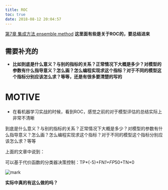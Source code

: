 ```yaml
---
title: ROC
toc: true
date: 2018-08-12 20:04:57
---
```



[第7章 集成方法 ensemble method](http://ml.apachecn.org/mlia/ensemble-random-tree-adaboost/#_9) **这里面有些是关于ROC的，要总结进来**



## 需要补充的

* **比如到底是什么意义？与别的指标的关系？正常情况下大概是多少？对模型的参数有什么指导意义？怎么画？怎么编程实现求这个指标？对于不同的模型这个指标分别应该怎么求？等等，还是有很多要清楚的写的**




# MOTIVE

* 在看机器学习实战的时候，看到ROC，感觉之前的对于模型评估的总结实际上非常不清晰


到底是什么意义？与别的指标的关系？正常情况下大概是多少？对模型的参数有什么指导意义？怎么画？怎么编程实现求这个指标？对于不同的模型这个指标分别应该怎么求？等等



上面的文章中说到：

可以基于代价函数的分类器决策控制：TP*(-5)+FN*1+FP*50+TN*0


![mark](http://images.iterate.site/blog/image/180728/Ikh5bb33LL.png?imageslim)

**实际中真的有这么做的吗？**
